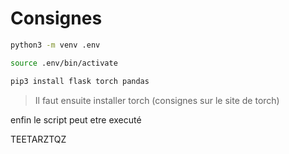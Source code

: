 # Consignes
``` bash
python3 -m venv .env
```
``` bash
source .env/bin/activate
```
```bash
pip3 install flask torch pandas
```
> Il faut ensuite installer torch (consignes sur le site de torch)

enfin le script peut etre executé

TEETARZTQZ